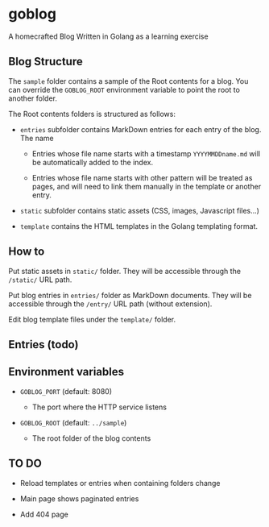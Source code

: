 # goblog
A homecrafted Blog Written in Golang as a learning exercise

## Blog Structure

The `sample` folder contains a sample of the Root contents for a blog. You can override the
`GOBLOG_ROOT` environment variable to point the root to another folder.

The Root contents folders is structured as follows:

* `entries` subfolder contains MarkDown entries for each entry of the blog. The name
    * Entries whose file name starts with a timestamp `YYYYMMDDname.md` will be automatically added to the
      index.
    
    * Entries whose file name starts with other pattern will be treated as pages, and will need to link
      them manually in the template or another entry.

* `static` subfolder contains static assets (CSS, images, Javascript files...)

* `template` contains the HTML templates in the Golang templating format.

## How to

Put static assets in `static/` folder. They will be accessible through the `/static/` URL path.

Put blog entries in `entries/` folder as MarkDown documents. They will be accessible through the 
`/entry/` URL path (without extension).

Edit blog template files under the `template/` folder.

## Entries (todo)


## Environment variables

* `GOBLOG_PORT` (default: 8080)
    * The port where the HTTP service listens

* `GOBLOG_ROOT` (default: `../sample`)
    * The root folder of the blog contents

## TO DO

* Reload templates or entries when containing folders change

* Main page shows paginated entries

* Add 404 page